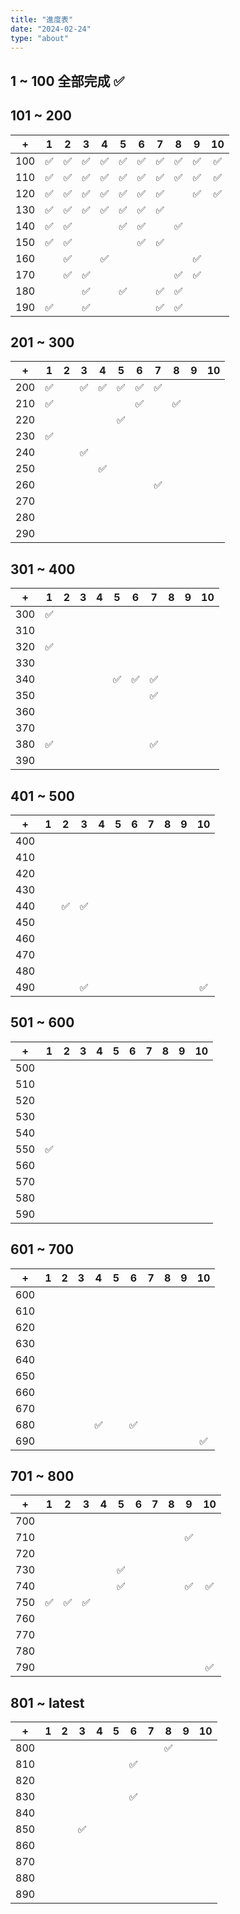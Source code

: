 ```yaml
---
title: "進度表"
date: "2024-02-24"
type: "about"
---
```


## 1 ~ 100 全部完成 ✅

## 101 ~ 200
| + | 1 | 2 | 3 | 4 | 5 | 6 | 7 | 8 | 9 | 10 |
|:---:|:---:|:---:|:---:|:---:|:---:|:---:|:---:|:---:|:---:|:---:|
|100|✅|✅|✅|✅|✅|✅|✅|✅|✅|✅|
|110|✅|✅|✅|✅|✅|✅|✅|✅|✅|✅|
|120|✅|✅|✅|✅|✅|✅|✅||✅|✅|
|130|✅|✅|✅|✅|✅|✅|✅||||
|140|✅|✅|||✅|✅||✅|||
|150|✅|✅||||✅|✅||||
|160||✅||✅|||||✅||
|170||✅|✅|||||✅|✅||
|180|||✅||✅||✅|✅|||
|190|✅||✅||||✅|✅|||

## 201 ~ 300
| + | 1 | 2 | 3 | 4 | 5 | 6 | 7 | 8 | 9 | 10 |
|:---:|:---:|:---:|:---:|:---:|:---:|:---:|:---:|:---:|:---:|:---:|
|200|✅||✅|✅|✅|✅|✅||||
|210|✅|||||✅||✅|||
|220|||||✅||||||
|230|✅||||||||||
|240|||✅||||||||
|250||||✅|||||||
|260|||||||✅||||
|270|||||||||||
|280|||||||||||
|290|||||||||||

## 301 ~ 400
| + | 1 | 2 | 3 | 4 | 5 | 6 | 7 | 8 | 9 | 10 |
|:---:|:---:|:---:|:---:|:---:|:---:|:---:|:---:|:---:|:---:|:---:|
|300|✅||||||||||
|310|||||||||||
|320|✅||||||||||
|330|||||||||||
|340|||||✅|✅|✅||||
|350|||||||✅||||
|360|||||||||||
|370|||||||||||
|380|✅||||||✅||||
|390|||||||||||

## 401 ~ 500
| + | 1 | 2 | 3 | 4 | 5 | 6 | 7 | 8 | 9 | 10 |
|:---:|:---:|:---:|:---:|:---:|:---:|:---:|:---:|:---:|:---:|:---:|
|400|||||||||||
|410|||||||||||
|420|||||||||||
|430|||||||||||
|440||✅|✅||||||||
|450|||||||||||
|460|||||||||||
|470|||||||||||
|480|||||||||||
|490|||✅|||||||✅|

## 501 ~ 600
| + | 1 | 2 | 3 | 4 | 5 | 6 | 7 | 8 | 9 | 10 |
|:---:|:---:|:---:|:---:|:---:|:---:|:---:|:---:|:---:|:---:|:---:|
|500|||||||||||
|510|||||||||||
|520|||||||||||
|530|||||||||||
|540|||||||||||
|550|✅||||||||||
|560|||||||||||
|570|||||||||||
|580|||||||||||
|590|||||||||||

## 601 ~ 700
| + | 1 | 2 | 3 | 4 | 5 | 6 | 7 | 8 | 9 | 10 |
|:---:|:---:|:---:|:---:|:---:|:---:|:---:|:---:|:---:|:---:|:---:|
|600|||||||||||
|610|||||||||||
|620|||||||||||
|630|||||||||||
|640|||||||||||
|650|||||||||||
|660|||||||||||
|670|||||||||||
|680||||✅||✅|||||
|690||||||||||✅|

## 701 ~ 800
| + | 1 | 2 | 3 | 4 | 5 | 6 | 7 | 8 | 9 | 10 |
|:---:|:---:|:---:|:---:|:---:|:---:|:---:|:---:|:---:|:---:|:---:|
|700|||||||||||
|710|||||||||✅||
|720|||||||||||
|730|||||✅||||||
|740|||||✅||||✅|✅|
|750|✅|✅|✅||||||||
|760|||||||||||
|770|||||||||||
|780|||||||||||
|790||||||||||✅|

## 801 ~ latest
| + | 1 | 2 | 3 | 4 | 5 | 6 | 7 | 8 | 9 | 10 |
|:---:|:---:|:---:|:---:|:---:|:---:|:---:|:---:|:---:|:---:|:---:|
|800||||||||✅|||
|810||||||✅|||||
|820|||||||||||
|830||||||✅|||||
|840|||||||||||
|850|||✅||||||||
|860|||||||||||
|870|||||||||||
|880|||||||||||
|890|||||||||||

